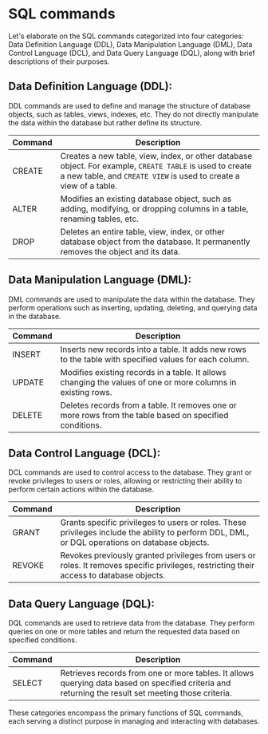 # SQL commands

Let's elaborate on the SQL commands categorized into four categories: Data Definition Language (DDL), Data Manipulation Language (DML), Data Control Language (DCL), and Data Query Language (DQL), along with brief descriptions of their purposes.

## Data Definition Language (DDL):

DDL commands are used to define and manage the structure of database objects, such as tables, views, indexes, etc. They do not directly manipulate the data within the database but rather define its structure.

| Command | Description                                                                                                                                                                   |
| ------- | ----------------------------------------------------------------------------------------------------------------------------------------------------------------------------- |
| CREATE  | Creates a new table, view, index, or other database object. For example, `CREATE TABLE` is used to create a new table, and `CREATE VIEW` is used to create a view of a table. |
| ALTER   | Modifies an existing database object, such as adding, modifying, or dropping columns in a table, renaming tables, etc.                                                        |
| DROP    | Deletes an entire table, view, index, or other database object from the database. It permanently removes the object and its data.                                             |

## Data Manipulation Language (DML):

DML commands are used to manipulate the data within the database. They perform operations such as inserting, updating, deleting, and querying data in the database.

| Command | Description                                                                                                  |
| ------- | ------------------------------------------------------------------------------------------------------------ |
| INSERT  | Inserts new records into a table. It adds new rows to the table with specified values for each column.       |
| UPDATE  | Modifies existing records in a table. It allows changing the values of one or more columns in existing rows. |
| DELETE  | Deletes records from a table. It removes one or more rows from the table based on specified conditions.      |

## Data Control Language (DCL):

DCL commands are used to control access to the database. They grant or revoke privileges to users or roles, allowing or restricting their ability to perform certain actions within the database.

| Command | Description                                                                                                                                    |
| ------- | ---------------------------------------------------------------------------------------------------------------------------------------------- |
| GRANT   | Grants specific privileges to users or roles. These privileges include the ability to perform DDL, DML, or DQL operations on database objects. |
| REVOKE  | Revokes previously granted privileges from users or roles. It removes specific privileges, restricting their access to database objects.       |

## Data Query Language (DQL):

DQL commands are used to retrieve data from the database. They perform queries on one or more tables and return the requested data based on specified conditions.

| Command | Description                                                                                                                                         |
| ------- | --------------------------------------------------------------------------------------------------------------------------------------------------- |
| SELECT  | Retrieves records from one or more tables. It allows querying data based on specified criteria and returning the result set meeting those criteria. |

These categories encompass the primary functions of SQL commands, each serving a distinct purpose in managing and interacting with databases.
